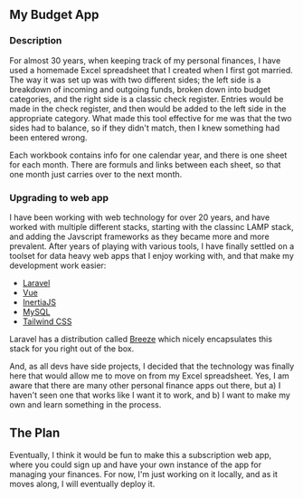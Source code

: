 ## My Budget App

### Description
For almost 30 years, when keeping track of my personal finances, I have used a homemade Excel spreadsheet that I created when I first got married. The way it was set up was with two different sides; the left side is a breakdown of incoming and outgoing funds, broken down into budget categories, and the right side is a classic check register. Entries would be made in the check register, and then would be added to the left side in the appropriate category. What made this tool effective for me was that the two sides had to balance, so if they didn't match, then I knew something had been entered wrong. 

Each workbook contains info for one calendar year, and there is one sheet for each month. There are formuls and links between each sheet, so that one month just carries over to the next month.

### Upgrading to web app
I have been working with web technology for over 20 years, and have worked with multiple different stacks, starting with the classinc LAMP stack, and adding the Javscript frameworks as they became more and more prevalent. After years of playing with various tools, I have finally settled on a toolset for data heavy web apps that I enjoy working with, and that make my development work easier:

- [Laravel](https://laravel.coo)
- [Vue](https://vuejs.org)
- [InertiaJS](https://inertiajs.com)
- [MySQL](https://www.mysql.com/)
- [Tailwind CSS](https://tailwindcss.com/)

Laravel has a distribution called [Breeze](https://github.com/laravel/breeze) which nicely encapsulates this stack for you right out of the box.

And, as all devs have side projects, I decided that the technology was finally here that would allow me to move on from my Excel spreadsheet. Yes, I am aware that there are many other personal finance apps out there, but a) I haven't seen one that works like I want it to work, and b) I want to make my own and learn something in the process.

## The Plan
Eventually, I think it would be fun to make this a subscription web app, where you could sign up and have your own instance of the app for managing your finances. For now, I'm just working on it locally, and as it moves along, I will eventually deploy it.

